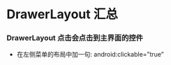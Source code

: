 DrawerLayout 汇总
===========

### DrawerLayout 点击会点击到主界面的控件

- 在左侧菜单的布局中加一句: android:clickable=”true”